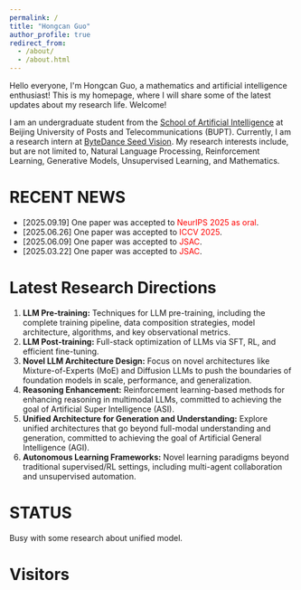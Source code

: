 ```yaml
---
permalink: /
title: "Hongcan Guo"
author_profile: true
redirect_from: 
  - /about/
  - /about.html
---
```


Hello everyone, I'm Hongcan Guo, a mathematics and artificial intelligence enthusiast! This is my homepage, where I will share some of the latest updates about my research life. Welcome!

I am an undergraduate student from the [School of Artificial Intelligence](https://ai.bupt.edu.cn/) at Beijing University of Posts and Telecommunications (BUPT). Currently, I am a research intern at [ByteDance Seed Vision](https://seed.bytedance.com/en/direction/vision). My research interests include, but are not limited to, Natural Language Processing, Reinforcement Learning, Generative Models, Unsupervised Learning, and Mathematics.

RECENT NEWS
======
+ [2025.09.19] One paper was accepted to <font color="red">NeurIPS 2025 as oral</font>.
+ [2025.06.26] One paper was accepted to <font color="red">ICCV 2025</font>.
+ [2025.06.09] One paper was accepted to <font color="red">JSAC</font>.
+ [2025.03.22] One paper was accepted to <font color="red">JSAC</font>.

Latest Research Directions
======
1. **LLM Pre-training:** Techniques for LLM pre-training, including the complete training pipeline, data composition strategies, model architecture, algorithms, and key observational metrics.
1. **LLM Post-training:** Full-stack optimization of LLMs via SFT, RL, and efficient fine-tuning.
1. **Novel LLM Architecture Design:** Focus on novel architectures like Mixture-of-Experts (MoE) and Diffusion LLMs to push the boundaries of foundation models in scale, performance, and generalization.
1. **Reasoning Enhancement:** Reinforcement learning-based methods for enhancing reasoning in multimodal LLMs, committed to achieving the goal of Artificial Super Intelligence (ASI).
1. **Unified Architecture for Generation and Understanding:** Explore unified architectures that go beyond full-modal understanding and generation, committed to achieving the goal of Artificial General Intelligence (AGI).
1. **Autonomous Learning Frameworks:** Novel learning paradigms beyond traditional supervised/RL settings, including multi-agent collaboration and unsupervised automation.


STATUS
======
Busy with some research about unified model.

Visitors
======
<script type="text/javascript" id="clustrmaps" src="//clustrmaps.com/map_v2.js?d=nOhSZKPI_B9mrQYVl2I_lsyLHuZGBO1Pk9neTUvi7eE&cl=ffffff&w=a"></script>

